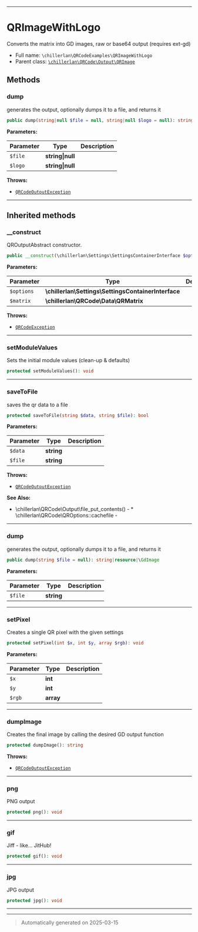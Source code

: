***

# QRImageWithLogo

Converts the matrix into GD images, raw or base64 output (requires ext-gd)



* Full name: `\chillerlan\QRCodeExamples\QRImageWithLogo`
* Parent class: [`\chillerlan\QRCode\Output\QRImage`](../QRCode/Output/QRImage.md)




## Methods


### dump

generates the output, optionally dumps it to a file, and returns it

```php
public dump(string|null $file = null, string|null $logo = null): string
```








**Parameters:**

| Parameter | Type | Description |
|-----------|------|-------------|
| `$file` | **string&#124;null** |  |
| `$logo` | **string&#124;null** |  |




**Throws:**

- [`QRCodeOutputException`](../QRCode/Output/QRCodeOutputException.md)



***


## Inherited methods


### __construct

QROutputAbstract constructor.

```php
public __construct(\chillerlan\Settings\SettingsContainerInterface $options, \chillerlan\QRCode\Data\QRMatrix $matrix): mixed
```








**Parameters:**

| Parameter | Type | Description |
|-----------|------|-------------|
| `$options` | **\chillerlan\Settings\SettingsContainerInterface** |  |
| `$matrix` | **\chillerlan\QRCode\Data\QRMatrix** |  |




**Throws:**

- [`QRCodeException`](../QRCode/QRCodeException.md)



***

### setModuleValues

Sets the initial module values (clean-up & defaults)

```php
protected setModuleValues(): void
```












***

### saveToFile

saves the qr data to a file

```php
protected saveToFile(string $data, string $file): bool
```








**Parameters:**

| Parameter | Type | Description |
|-----------|------|-------------|
| `$data` | **string** |  |
| `$file` | **string** |  |




**Throws:**

- [`QRCodeOutputException`](../QRCode/Output/QRCodeOutputException.md)



**See Also:**

* \chillerlan\QRCode\Output\file_put_contents() - * \chillerlan\QRCode\QROptions::cachefile - 

***

### dump

generates the output, optionally dumps it to a file, and returns it

```php
public dump(string $file = null): string|resource|\GdImage
```








**Parameters:**

| Parameter | Type | Description |
|-----------|------|-------------|
| `$file` | **string** |  |





***

### setPixel

Creates a single QR pixel with the given settings

```php
protected setPixel(int $x, int $y, array $rgb): void
```








**Parameters:**

| Parameter | Type | Description |
|-----------|------|-------------|
| `$x` | **int** |  |
| `$y` | **int** |  |
| `$rgb` | **array** |  |





***

### dumpImage

Creates the final image by calling the desired GD output function

```php
protected dumpImage(): string
```











**Throws:**

- [`QRCodeOutputException`](../QRCode/Output/QRCodeOutputException.md)



***

### png

PNG output

```php
protected png(): void
```












***

### gif

Jiff - like... JitHub!

```php
protected gif(): void
```












***

### jpg

JPG output

```php
protected jpg(): void
```












***


***
> Automatically generated on 2025-03-15
